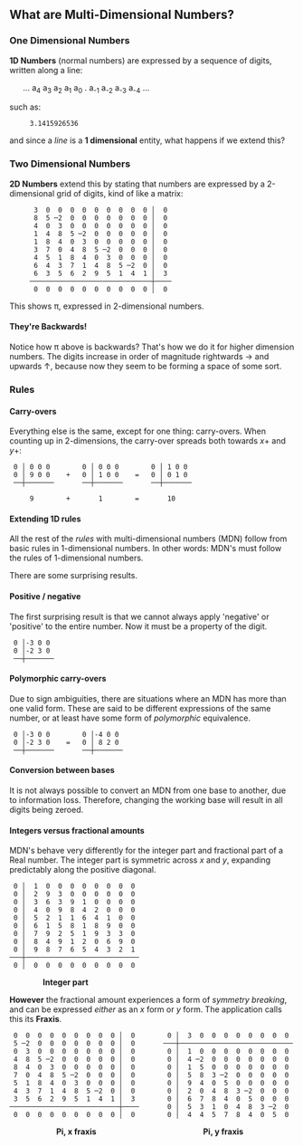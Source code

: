 ## What are Multi-Dimensional Numbers?

### One Dimensional Numbers
**1D Numbers** (normal numbers) are expressed by a sequence of digits, written along a line:

&nbsp;&nbsp;&nbsp;&nbsp;&nbsp;&nbsp;… a<sub>4</sub> a<sub>3</sub> a<sub>2</sub> a<sub>1</sub> a<sub>0</sub> . a<sub>-1</sub> a<sub>-2</sub> a<sub>-3</sub> a<sub>-4</sub> …

such as:

```     3.1415926536```

and since a _line_ is a **1 dimensional** entity, what happens if we extend this?

### Two Dimensional Numbers

 **2D Numbers** extend this by stating that numbers are expressed by a 2-dimensional grid of digits, kind of like a matrix:


```text
      3  0  0  0  0  0  0  0  0  0 │  0
      8  5 ─2  0  0  0  0  0  0  0 │  0
      4  0  3  0  0  0  0  0  0  0 │  0
      1  4  8  5 ─2  0  0  0  0  0 │  0
      1  8  4  0  3  0  0  0  0  0 │  0
      3  7  0  4  8  5 ─2  0  0  0 │  0
      4  5  1  8  4  0  3  0  0  0 │  0
      6  4  3  7  1  4  8  5 ─2  0 │  0
      6  3  5  6  2  9  5  1  4  1 │  3
     ──────────────────────────────┼────
      0  0  0  0  0  0  0  0  0  0 │  0
```

This shows π, expressed in 2-dimensional numbers.

#### They're Backwards!

Notice how π above is backwards?  That's how we do it for higher dimension numbers.  The digits increase in order of magnitude rightwards → and upwards ↑, because now they seem to be forming a space of some sort.

### Rules

#### Carry-overs

Everything else is the same, except for one thing: carry-overs.  When counting up in 2-dimensions, the carry-over spreads both towards *x*+ and *y*+:

```text
 0 │ 0 0 0        0 │ 0 0 0        0 │ 1 0 0
 0 │ 9 0 0    +   0 │ 1 0 0    =   0 │ 0 1 0
 ──┼───────       ──┼───────       ──┼───────

     9        +       1        =       10
```

#### Extending 1D rules

All the rest of the _rules_ with multi-dimensional numbers (MDN) follow from basic rules in 1-dimensional numbers.  In other words: MDN's must follow the rules of 1-dimensional numbers.

There are some surprising results.

#### Positive / negative

The first surprising result is that we cannot always apply 'negative' or 'positive' to the entire number.  Now it must be a property of the digit.
```text
 0 │-3 0 0
 0 │-2 3 0
 ──┼───────
```

#### Polymorphic carry-overs

Due to sign ambiguities, there are situations where an MDN has more than one valid form.  These are said to be different expressions of the same number, or at least have some form of _polymorphic_ equivalence.

```text
 0 │-3 0 0        0 │-4 0 0
 0 │-2 3 0    =   0 │ 8 2 0
 ──┼───────       ──┼───────
```

#### Conversion between bases

It is not always possible to convert an MDN from one base to another, due to information loss.  Therefore, changing the working base will result in all digits being zeroed.

#### Integers versus fractional amounts

MDN's behave very differently for the integer part and fractional part of a Real number.  The integer part is symmetric across _x_ and _y_, expanding predictably along the positive diagonal.

```text
 0 │  1  0  0  0  0  0  0  0  0
 0 │  2  9  3  0  0  0  0  0  0
 0 │  3  6  3  9  1  0  0  0  0
 0 │  4  0  9  8  4  2  0  0  0
 0 │  5  2  1  1  6  4  1  0  0
 0 │  6  1  5  8  1  8  9  0  0
 0 │  7  9  2  5  1  9  3  3  0
 0 │  8  4  9  1  2  0  6  9  0
 0 │  9  8  7  6  5  4  3  2  1
───┼────────────────────────────
 0 │  0  0  0  0  0  0  0  0  0
```
&nbsp;&nbsp;&nbsp;&nbsp;&nbsp;&nbsp;&nbsp;&nbsp;&nbsp;&nbsp;&nbsp;&nbsp;&nbsp;&nbsp;&nbsp;**Integer part**

**However** the fractional amount experiences a form of _symmetry breaking_, and can be expressed _either_ as an _x_ form or _y_ form.  The application calls this its **Fraxis**.

```text
 0  0  0  0  0  0  0  0  0 │  0        0 │  3  0  0  0  0  0  0  0  0
 5 ─2  0  0  0  0  0  0  0 │  0       ───┼────────────────────────────
 0  3  0  0  0  0  0  0  0 │  0        0 │  1  0  0  0  0  0  0  0  0
 4  8  5 ─2  0  0  0  0  0 │  0        0 │  4 ─2  0  0  0  0  0  0  0
 8  4  0  3  0  0  0  0  0 │  0        0 │  1  5  0  0  0  0  0  0  0
 7  0  4  8  5 ─2  0  0  0 │  0        0 │  5  8  3 ─2  0  0  0  0  0
 5  1  8  4  0  3  0  0  0 │  0        0 │  9  4  0  5  0  0  0  0  0
 4  3  7  1  4  8  5 ─2  0 │  0        0 │  2  0  4  8  3 ─2  0  0  0
 3  5  6  2  9  5  1  4  1 │  3        0 │  6  7  8  4  0  5  0  0  0
───────────────────────────┼────       0 │  5  3  1  0  4  8  3 ─2  0
 0  0  0  0  0  0  0  0  0 │  0        0 │  4  4  5  7  8  4  0  5  0
```
&nbsp;&nbsp;&nbsp;&nbsp;&nbsp;&nbsp;&nbsp;&nbsp;&nbsp;&nbsp;&nbsp;&nbsp;&nbsp;&nbsp;&nbsp;&nbsp;&nbsp;&nbsp;&nbsp;&nbsp;&nbsp;**Pi, x fraxis**&nbsp;&nbsp;&nbsp;&nbsp;&nbsp;&nbsp;&nbsp;&nbsp;&nbsp;&nbsp;&nbsp;&nbsp;&nbsp;&nbsp;&nbsp;&nbsp;&nbsp;&nbsp;&nbsp;&nbsp;&nbsp;&nbsp;&nbsp;&nbsp;&nbsp;&nbsp;&nbsp;&nbsp;&nbsp;&nbsp;&nbsp;&nbsp;&nbsp;&nbsp;&nbsp;&nbsp;&nbsp;&nbsp;&nbsp;&nbsp;&nbsp;&nbsp;&nbsp;&nbsp;&nbsp;&nbsp;&nbsp;&nbsp;**Pi, y fraxis**


